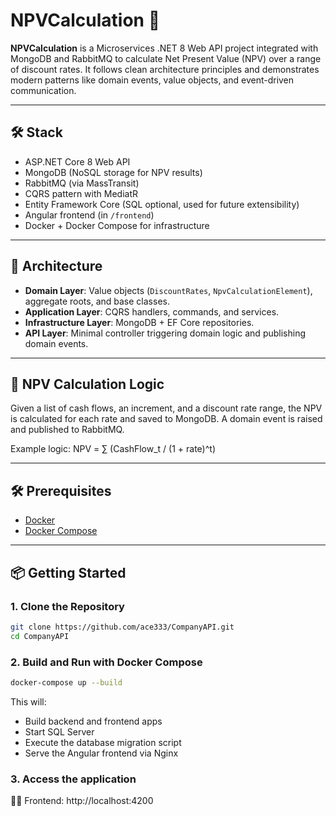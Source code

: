# NPVCalculation 🧮

**NPVCalculation** is a Microservices .NET 8 Web API project integrated with MongoDB and RabbitMQ to calculate Net Present Value (NPV) over a range of discount rates. It follows clean architecture principles and demonstrates modern patterns like domain events, value objects, and event-driven communication.

---

## 🛠️ Stack

- ASP.NET Core 8 Web API
- MongoDB (NoSQL storage for NPV results)
- RabbitMQ (via MassTransit)
- CQRS pattern with MediatR
- Entity Framework Core (SQL optional, used for future extensibility)
- Angular frontend (in `/frontend`)
- Docker + Docker Compose for infrastructure

---

## 📐 Architecture

- **Domain Layer**: Value objects (`DiscountRates`, `NpvCalculationElement`), aggregate roots, and base classes.
- **Application Layer**: CQRS handlers, commands, and services.
- **Infrastructure Layer**: MongoDB + EF Core repositories.
- **API Layer**: Minimal controller triggering domain logic and publishing domain events.

---

## 🔁 NPV Calculation Logic

Given a list of cash flows, an increment, and a discount rate range, the NPV is calculated for each rate and saved to MongoDB. A domain event is raised and published to RabbitMQ.

Example logic:
NPV = ∑ (CashFlow_t / (1 + rate)^t)

---

## 🛠️ Prerequisites

- [Docker](https://www.docker.com/get-started)
- [Docker Compose](https://docs.docker.com/compose/install/)

---

## 📦 Getting Started

### 1. Clone the Repository

```bash
git clone https://github.com/ace333/CompanyAPI.git
cd CompanyAPI
```

### 2. Build and Run with Docker Compose

```bash
docker-compose up --build
```

This will:

- Build backend and frontend apps
- Start SQL Server
- Execute the database migration script
- Serve the Angular frontend via Nginx

### 3. Access the application

🧑‍💻 Frontend: http://localhost:4200

